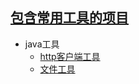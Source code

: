 ## [包含常用工具的项目](https://github.com/yuyumyself/UtilsProject/tree/master/Utils)
- java工具
    -  [http客户端工具](https://github.com/yuyumyself/UtilsProject/tree/master/Utils/src/main/java/com/china/hcg/http)
    -  [文件工具](https://github.com/yuyumyself/UtilsProject/tree/master/Utils/src/main/java/com/china/hcg/file)